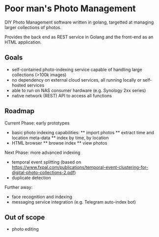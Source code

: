 # Poor man's Photo Management

DIY Photo Management software written in golang, targetted at managing larger collections of photos.

Provides the back end as REST service in Golang and the front-end as an HTML application.

## Goals

* self-contained photo-indexing service capable of handling large collections (>100k images)
* no dependency on external cloud services, all running locally or self-hosted services
* able to run on NAS consumer hardware (e.g. Synology 2xx series)
* native network (REST) API to access all functions

## Roadmap

Current Phase: early prototypes

* basic photo indexing capabilities:
** import photos
** extract time and location meta-data
** index by time, by location
* HTML browser
** browse index
** view photos


Next Phase: more advanced indexing

* temporal event splitting (based on https://www.fxpal.com/publications/temporal-event-clustering-for-digital-photo-collections-2.pdf)
* duplicate detection

Further away:

* face recognition and indexing
* messaging service integration (e.g. Telegram auto-index bot)

## Out of scope

* photo editing
